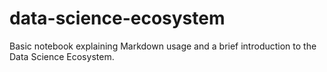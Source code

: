 # data-science-ecosystem
Basic notebook explaining Markdown usage and a brief introduction to the Data Science Ecosystem.
